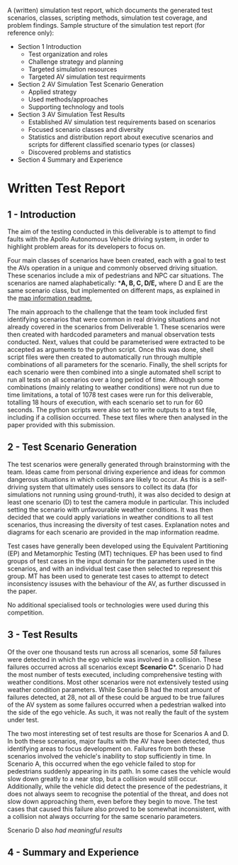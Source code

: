 A (written) simulation test report, which documents the generated test scenarios, classes, scripting methods, simulation test coverage, and problem findings. Sample structure of the simulation test report (for reference only):
  * Section 1 Introduction
    * Test organization and roles
    * Challenge strategy and planning
    * Targeted simulation resources 
    * Targeted AV simulation test requirments
  * Section 2 AV Simulation Test Scenario Generation
    * Applied strategy
    * Used methods/approaches
    * Supporting technology and tools
  * Section 3 AV Simulation Test Results
    * Established AV simulation test requirements based on scenarios
    * Focused scenario classes and diversity 
    * Statistics and distribution report about executive scenarios and scripts for different classified scenario types (or classes)
    * Discovered problems and statistics
  * Section 4 Summary and Experience 
   

# Written Test Report
## 1 - Introduction
The aim of the testing conducted in this deliverable is to attempt to find faults with the Apollo Autonomous Vehicle driving system, in order to highlight problem areas for its developers to focus on. 

Four main classes of scenarios have been created, each with a goal to test the AVs operation in a unique and commonly observed driving situation. These scenarios include a mix of pedestrians and NPC car situations. The scenarios are named alaphabetically: *****************A, B, C, D/E,**************** where D and E are the same scenario class, but implemented on different maps, as explained in the [map information readme.]("..\map_info\README.md")

The main approach to the challenge that the team took included first identifying scenarios that were common in real driving situations and not already covered in the scenarios from Deliverable 1. These scenarios were then created with hardcoded parameters and manual observation tests conducted. Next, values that could be parameterised were extracted to be accepted as arguments to the python script. Once this was done, shell script files were then created to automatically run through multiple combinations of all parameters for the scenario. Finally, the shell scripts for each scenario were then combined into a single automated shell script to run all tests on all scenarios over a long period of time. Although some combinations (mainly relating to weather conditions) were not run due to time limitations, a total of 1078 test cases were run for this deliverable, totalling 18 hours of execution, with each scenario set to run for 60 seconds. The python scripts were also set to write outputs to a text file, including if a collision occurred. These text files where then analysed in the paper provided with this submission.


## 2 - Test Scenario Generation
The test scenarios were generally generated through brainstorming with the team. Ideas came from personal driving experience and ideas for common dangerous situations in which collisions are likely to occur. As this is a self-driving system that ultimately uses sensors to collect its data (for simulations not running using ground-truth), it was also decided to design at least one scenario (D) to test the camera module in particular. This included setting the scenario with unfavourable weather conditions. It was then decided that we could apply variations in weather conditions to all test scenarios, thus increasing the diversity of test cases. Explanation notes and diagrams for each scenario are provided in the map information readme.


Test cases have generally been developed using the
Equivalent Partitioning (EP) and Metamorphic Testing (MT) techniques. EP has been used to find groups of test cases in the input domain for the parameters used in the scenarios, and with an individual test case then selected to represent this group. MT has been used to generate test cases to attempt to detect inconsistency issuses with the behaviour of the AV, as further discussed in the paper.

No additional specialised tools or technologies were used during this competition.


## 3 - Test Results
Of the over one thousand tests run across all scenarios, some *58* failures were detected in which the ego vehicle was involved in a collision. These failures occurred across all scenarios except **Scenario C***. Scenario D had the most number of tests executed, including comprehensive testing with weather conditions. Most other scenarios were not extensively tested using weather condition parameters. While Scenario B had the most amount of failures detected, at 28, not all of these could be argued to be true failures of the AV system as some failures occurred when a pedestrian walked into the side of the ego vehicle. As such, it was not really the fault of the system under test.

The two most interesting set of test results are those for Scenarios A and D. In both these scenarios, major faults with the AV have been detected, thus identifying areas to focus development on. Failures from both these scenarios involved the vehicle's inability to stop sufficiently in time. In Scenario A, this occurred when the ego vehicle failed to stop for pedestrians suddenly appearing in its path. In some cases the vehicle would slow down greatly to a near stop, but a collision would still occur. Additionally, while the vehicle did detect the presence of the pedestrians, it does not always seem to recognise the potential of the threat, and does not slow down approaching them, even before they begin to move. The test cases that caused this failure also proved to be somewhat inconsistent, with a collision not always occurring for the same scenario parameters.

Scenario D also *had meaningful results*


## 4 - Summary and Experience
